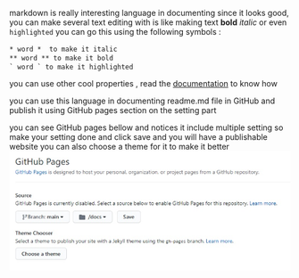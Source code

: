 markdown is really interesting language in documenting since it looks good, you can make several text editing with is like making text **bold** *italic* or even `highlighted` 
you can go this using the following symbols :
```
* word *  to make it italic
** word ** to make it bold 
` word ` to make it highlighted 
```
you can use other cool properties , read the [documentation](https://docs.github.com/en/github/writing-on-github/getting-started-with-writing-and-formatting-on-github/basic-writing-and-formatting-syntax#quoting-code) to know how 

you can use this language in documenting readme.md file in GitHub and publish it using GitHub pages section on the setting part 

you can see  GitHub pages bellow and notices it include multiple setting so make your setting done and click save and you will have a publishable website
you can also choose a theme for it to make it better 
![image of GitHub pages setting](aa.jpg)
